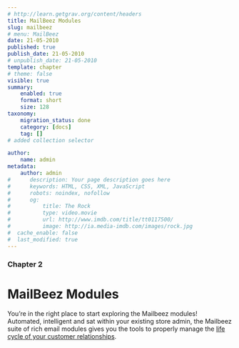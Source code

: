 ```yaml
---
# http://learn.getgrav.org/content/headers
title: MailBeez Modules
slug: mailbeez
# menu: MailBeez
date: 21-05-2010
published: true
publish_date: 21-05-2010
# unpublish_date: 21-05-2010
template: chapter
# theme: false
visible: true
summary:
    enabled: true
    format: short
    size: 128
taxonomy:
    migration_status: done
    category: [docs]
    tag: []
# added collection selector

author:
    name: admin
metadata:
    author: admin
#      description: Your page description goes here
#      keywords: HTML, CSS, XML, JavaScript
#      robots: noindex, nofollow
#      og:
#          title: The Rock
#          type: video.movie
#          url: http://www.imdb.com/title/tt0117500/
#          image: http://ia.media-imdb.com/images/rock.jpg
#  cache_enable: false
#  last_modified: true
---
```


### Chapter 2

# MailBeez Modules

You’re in the right place to start exploring the Mailbeez modules! Automated, intelligent and sat within your existing store admin, the Mailbeez suite of rich email modules gives you the tools to properly manage the [life cycle of your customer relationships](/documentation/tutorials/customer-life-cycle-management-and-how-mailbeez-can-help/ "Lifecycle management").
